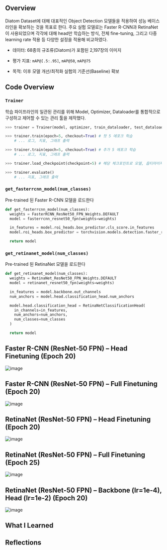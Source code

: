 ## Overview

Diatom Dataset에 대해 대표적인 Object Detection 모델들을 적용하여 성능 베이스라인을 확보하는 것을 목표로 한다.
주요 실험 모델로는 Faster R-CNN과 RetinaNet이 사용되었으며 각각에 대해 head만 학습하는 방식, 전체 fine-tuning, 그리고 다중 learning rate 적용 등 다양한 설정을 적용해 비교하였다.

- 데이터: 68종의 규조류(Diatom)가 포함된 2,197장의 이미지

- 평가 지표: `mAP@[.5:.95]`, `mAP@50`, `mAP@75`

- 목적: 이후 모델 개선/최적화 실험의 기준선(Baseline) 확보

## Code Overview

### `Trainer`

학습 파이프라인의 일관된 관리를 위해 Model, Optimizer, Dataloader를 통합적으로 구성하고 제어할 수 있는 관리 툴을 제작했다.

```python
>>> trainer = Trainer(model, optimizer, train_dataloader, test_dataloader)

>>> trainer.train(epoch=5, checkout=True) # 첫 5 에포크 학습
    # ... 로그, 지표, 그래프 출력

>>> trainer.train(epoch=5, checkout=True) # 추가 5 에포크 학습
    # ... 로그, 지표, 그래프 출력

>>> trainer.load_checkpoint(checkpoint=5) # 해당 체크포인트로 모델, 옵티마이저 이동

>>> trainer.evaluate()
    # ... 지표, 그래프 출력
```

### `get_fasterrcnn_model(num_classes)`
Pre-trained 된 Faster R-CNN 모델을 로드한다

```python
def get_fasterrcnn_model(num_classes):
  weights = FasterRCNN_ResNet50_FPN_Weights.DEFAULT
  model = fasterrcnn_resnet50_fpn(weights=weights)

  in_features = model.roi_heads.box_predictor.cls_score.in_features
  model.roi_heads.box_predictor = torchvision.models.detection.faster_rcnn.FastRCNNPredictor(in_features, num_classes)

  return model
```

### `get_retinanet_model(num_classes)`

Pre-trained 된 RetinaNet 모델을 로드한다

```python
def get_retinanet_model(num_classes):
  weights = RetinaNet_ResNet50_FPN_Weights.DEFAULT
  model = retinanet_resnet50_fpn(weights=weights)

  in_features = model.backbone.out_channels
  num_anchors = model.head.classification_head.num_anchors

  model.head.classification_head = RetinaNetClassificationHead(
    in_channels=in_features,
    num_anchors=num_anchors,
    num_classes=num_classes
  )

  return model
```

## Faster R-CNN (ResNet-50 FPN) – Head Finetuning (Epoch 20)

![image](https://github.com/user-attachments/assets/ea29c513-b4c3-472a-8ddb-15343429342b)

## Faster R-CNN (ResNet-50 FPN) – Full Finetuning (Epoch 20)

![image](https://github.com/user-attachments/assets/dd1e1b6e-ad2b-45bf-bb55-dea8f0048049)

## RetinaNet (ResNet-50 FPN) – Head Finetuning (Epoch 20)

![image](https://github.com/user-attachments/assets/61283869-6184-4fea-80d5-f7877f154366)

## RetinaNet (ResNet-50 FPN) – Full Finetuning (Epoch 25)

![image](https://github.com/user-attachments/assets/7090c560-0464-4d26-b3f4-5dbfa51ca244)

## RetinaNet (ResNet-50 FPN) – Backbone (lr=1e-4), Head (lr=1e-2) (Epoch 20)

![image](https://github.com/user-attachments/assets/c55a974b-140e-439c-87f7-6574a20bcd70)

## What I Learned

## Reflections

